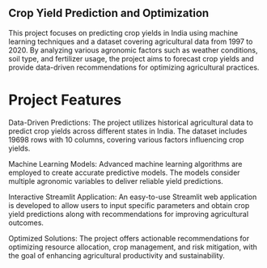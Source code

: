 ## Crop Yield Prediction and Optimization
This project focuses on predicting crop yields in India using machine learning techniques and a dataset covering agricultural data from 1997 to 2020. By analyzing various agronomic factors such as weather conditions, soil type, and fertilizer usage, the project aims to forecast crop yields and provide data-driven recommendations for optimizing agricultural practices.

# Project Features
Data-Driven Predictions: The project utilizes historical agricultural data to predict crop yields across different states in India. The dataset includes 19698 rows with 10 columns, covering various factors influencing crop yields.

Machine Learning Models: Advanced machine learning algorithms are employed to create accurate predictive models. The models consider multiple agronomic variables to deliver reliable yield predictions.

Interactive Streamlit Application: An easy-to-use Streamlit web application is developed to allow users to input specific parameters and obtain crop yield predictions along with recommendations for improving agricultural outcomes.

Optimized Solutions: The project offers actionable recommendations for optimizing resource allocation, crop management, and risk mitigation, with the goal of enhancing agricultural productivity and sustainability.
